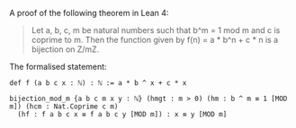 A proof of the following theorem in Lean 4:

> Let a, b, c, m be natural numbers such that b^m = 1 mod m and c is coprime to m. Then the function given by f(n) = a * b^n + c * n is a bijection on Z/mZ.

The formalised statement:

```lean
def f (a b c x : ℕ) : ℕ := a * b ^ x + c * x

bijection_mod_m {a b c m x y : ℕ} (hmgt : m > 0) (hm : b ^ m ≡ 1 [MOD m]) (hcm : Nat.Coprime c m)
  (hf : f a b c x ≡ f a b c y [MOD m]) : x ≡ y [MOD m]
```

